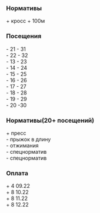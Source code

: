 ### Нормативы
\+ кросс
\+ 100м
### Посещения
\- 21 - 31    
\- 22 - 32    
\- 13 - 23    
\- 14 - 24    
\- 15 - 25    
\- 16 - 26    
\- 17 - 27    
\- 18 - 28    
\- 19 - 29    
\- 20 -30     
### Нормативы(20+ посещений)
\+ пресс    
\- прыжок в длину    
\- отжимания    
\- спецнорматив    
\- спецнорматив    
### Оплата
\+ 4 09.22    
\+ 8 10.22    
\+ 8 11.22    
\+ 8 12.22     
